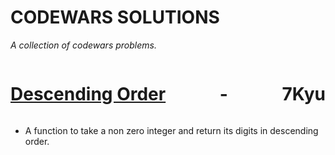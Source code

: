 # CODEWARS SOLUTIONS

_A collection of codewars problems._

<div style="display: flex; align-items: center; justify-content: space-between">
  <h1>
    <a href='https://www.codewars.com/kata/5467e4d82edf8bbf40000155'>Descending Order</a>
  </h1>
  <h1>-</h1>
  <h1>7Kyu</h1>
</div>

- A function to take a non zero integer and return its digits in descending order.
